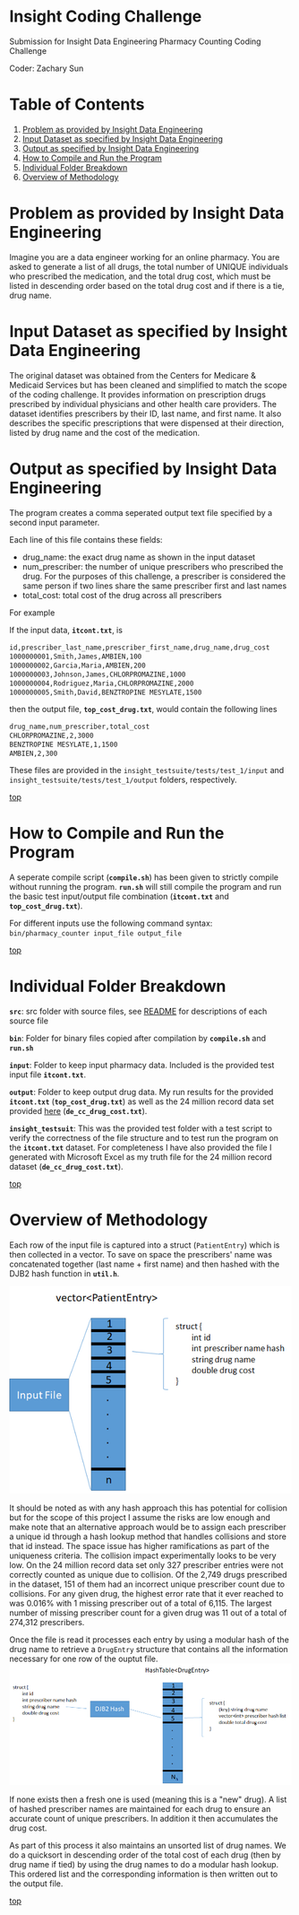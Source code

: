 # Insight Coding Challenge
Submission for Insight Data Engineering Pharmacy Counting Coding Challenge

Coder: Zachary Sun

# Table of Contents
1. [Problem as provided by Insight Data Engineering](README.md#problem-as-provided-by-insight-data-engineering)
2. [Input Dataset as specified by Insight Data Engineering](README.md#input-dataset-as-specified-by-insight-data-engineering)
3. [Output as specified by Insight Data Engineering](README.md#output-as-specified-by-insight-data-engineering)
4. [How to Compile and Run the Program](README.md#how-to-compile-and-run-the-program)
5. [Individual Folder Breakdown](README.md#individual-folder-breakdown)
6. [Overview of Methodology](README.md#overview-of-methodology)


# Problem as provided by Insight Data Engineering

Imagine you are a data engineer working for an online pharmacy. You are asked to generate a list of all drugs, the total number of UNIQUE individuals who prescribed the medication, and the total drug cost, which must be listed in descending order based on the total drug cost and if there is a tie, drug name. 

# Input Dataset as specified by Insight Data Engineering

The original dataset was obtained from the Centers for Medicare & Medicaid Services but has been cleaned and simplified to match the scope of the coding challenge. It provides information on prescription drugs prescribed by individual physicians and other health care providers. The dataset identifies prescribers by their ID, last name, and first name.  It also describes the specific prescriptions that were dispensed at their direction, listed by drug name and the cost of the medication. 

# Output as specified by Insight Data Engineering

The program creates a comma seperated output text file specified by a second input parameter.

Each line of this file contains these fields:
* drug_name: the exact drug name as shown in the input dataset
* num_prescriber: the number of unique prescribers who prescribed the drug. For the purposes of this challenge, a prescriber is considered the same person if two lines share the same prescriber first and last names
* total_cost: total cost of the drug across all prescribers

For example

If the input data, **`itcont.txt`**, is
```
id,prescriber_last_name,prescriber_first_name,drug_name,drug_cost
1000000001,Smith,James,AMBIEN,100
1000000002,Garcia,Maria,AMBIEN,200
1000000003,Johnson,James,CHLORPROMAZINE,1000
1000000004,Rodriguez,Maria,CHLORPROMAZINE,2000
1000000005,Smith,David,BENZTROPINE MESYLATE,1500
```

then the output file, **`top_cost_drug.txt`**, would contain the following lines
```
drug_name,num_prescriber,total_cost
CHLORPROMAZINE,2,3000
BENZTROPINE MESYLATE,1,1500
AMBIEN,2,300
```

These files are provided in the `insight_testsuite/tests/test_1/input` and `insight_testsuite/tests/test_1/output` folders, respectively.

[top](README.md#insight-coding-challenge)


# How to Compile and Run the Program

A seperate compile script (**`compile.sh`**) has been given to strictly compile without running the program. **`run.sh`** will still compile the program and run the basic test input/output file combination (**`itcont.txt`** and **`top_cost_drug.txt`**).

For different inputs use the following command syntax:
`bin/pharmacy_counter input_file output_file`

[top](README.md#insight-coding-challenge)


# Individual Folder Breakdown
**`src`**: src folder with source files, see [README](src/README.md) for descriptions of each source file

**`bin`**: Folder for binary files copied after compilation by **`compile.sh`** and **`run.sh`**

**`input`**: Folder to keep input pharmacy data. Included is the provided test input file **`itcont.txt`**.

**`output`**: Folder to keep output drug data. My run results for the provided **`itcont.txt`** (**`top_cost_drug.txt`**) as well as the 24 million record data set provided <a href="https://drive.google.com/file/d/1fxtTLR_Z5fTO-Y91BnKOQd6J0VC9gPO3/view?usp=sharing">here</a> (**`de_cc_drug_cost.txt`**).

**`insight_testsuit`**: This was the provided test folder with a test script to verify the correctness of the file structure and to test run the program on the **`itcont.txt`** dataset. For completeness I have also provided the file I generated with Microsoft Excel as my truth file for the 24 million record dataset (**`de_cc_drug_cost.txt`**).

[top](README.md#insight-coding-challenge)


# Overview of Methodology
Each row of the input file is captured into a struct (`PatientEntry`) which is then collected in a vector. To save on space the prescribers' name was concatenated together (last name + first name) and then hashed with the DJB2 hash function in **`util.h`**.

![Reading Input File](images/fileread.png)

It should be noted as with any hash approach this has potential for collision but for the scope of this project I assume the risks are low enough and make note that an alternative approach would be to assign each prescriber a unique id through a hash lookup method that handles collisions and store that id instead. The space issue has higher ramifications as part of the uniqueness criteria. The collision impact experimentally looks to be very low. On the 24 million record data set only 327 prescriber entries were not correctly counted as unique due to collision. Of the 2,749 drugs prescribed in the dataset, 151 of them had an incorrect unique prescriber count due to collisions. For any given drug, the highest error rate that it ever reached to was 0.016% with 1 missing prescriber out of a total of 6,115. The largest number of missing prescriber count for a given drug was 11 out of a total of 274,312 prescribers.

Once the file is read it processes each entry by using a modular hash of the drug name to retrieve a `DrugEntry` structure that contains all the information necessary for one row of the ouptut file.
![Drug Entry Lookup](images/drug_entry_lookup.png)

If none exists then a fresh one is used (meaning this is a "new" drug). A list of hashed prescriber names are maintained for each drug to ensure an accurate count of unique prescribers. In addition it then accumulates the drug cost.

As part of this process it also maintains an unsorted list of drug names. We do a quicksort in descending order of the total cost of each drug (then by drug name if tied) by using the drug names to do a modular hash lookup. This ordered list and the corresponding information is then written out to the output file.

[top](README.md#insight-coding-challenge)
